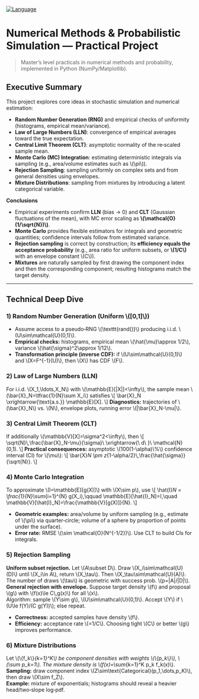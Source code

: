 [![Language](https://img.shields.io/badge/Language-Python-blue.svg)](https://www.python.org/)

# Numerical Methods & Probabilistic Simulation — Practical Project

> Master’s level practicals in numerical methods and probability, implemented in Python (NumPy/Matplotlib).

## Executive Summary

This project explores core ideas in stochastic simulation and numerical estimation:

- **Random Number Generation (RNG)** and empirical checks of uniformity (histograms, empirical mean/variance).
- **Law of Large Numbers (LLN)**: convergence of empirical averages toward the true expectation.
- **Central Limit Theorem (CLT)**: asymptotic normality of the re‑scaled sample mean.
- **Monte Carlo (MC) Integration**: estimating deterministic integrals via sampling (e.g., area/volume estimates such as \\(\\pi\\)).
- **Rejection Sampling**: sampling uniformly on complex sets and from general densities using envelopes.
- **Mixture Distributions**: sampling from mixtures by introducing a latent categorical variable.

**Conclusions**

- Empirical experiments confirm **LLN** (bias → 0) and **CLT** (Gaussian fluctuations of the mean), with MC error scaling as **\\(\\mathcal{O}(1/\\sqrt{N})\\)**.
- **Monte Carlo** provides flexible estimators for integrals and geometric quantities; confidence intervals follow from estimated variance.
- **Rejection sampling** is correct by construction; its **efficiency equals the acceptance probability** (e.g., area ratio for uniform subsets, or **\\(1/C\\)** with an envelope constant \\(C\\)).
- **Mixtures** are naturally sampled by first drawing the component index and then the corresponding component; resulting histograms match the target density.

---

## Technical Deep Dive

### 1) Random Number Generation (Uniform \\([0,1]\\))

- Assume access to a pseudo‑RNG \\(\\texttt{rand()}\\) producing i.i.d. \\(U\\sim\\mathcal{U}(0,1)\\).
- **Empirical checks:** histograms, empirical mean \\(\\hat{\\mu}\\approx 1/2\\), variance \\(\\hat{\\sigma}^2\\approx 1/12\\).
- **Transformation principle (inverse CDF):** if \\(U\\sim\\mathcal{U}(0,1)\\) and \\(X=F^{-1}(U)\\), then \\(X\\) has CDF \\(F\\).

### 2) Law of Large Numbers (LLN)

For i.i.d. \\(X_1,\\ldots,X_N\\) with \\(\\mathbb{E}[|X|]<\\infty\\), the sample mean \\(\\bar{X}_N=\\tfrac{1}{N}\\sum X_i\\) satisfies
\\[
\\bar{X}_N \\xrightarrow{\\text{a.s.}} \\mathbb{E}[X].
\\]
**Diagnostics:** trajectories of \\(\\bar{X}_N\\) vs. \\(N\\), envelope plots, running error \\(|\\bar{X}_N-\\mu|\\).

### 3) Central Limit Theorem (CLT)

If additionally \\(\\mathbb{V}[X]=\\sigma^2<\\infty\\), then
\\[
\\sqrt{N}\\,\\frac{\\bar{X}_N-\\mu}{\\sigma}\\ \\xrightarrow{\\ d\\ }\\ \\mathcal{N}(0,1).
\\]
**Practical consequences:** asymptotic \\(100(1-\\alpha)\\%\\) confidence interval (CI) for \\(\\mu\\):
\\[
\\bar{X}_N \\pm z_{1-\\alpha/2}\\,\\frac{\\hat{\\sigma}}{\\sqrt{N}}.
\\]

### 4) Monte Carlo Integration

To approximate \\(I=\\mathbb{E}[g(X)]\\) with \\(X\\sim p\\), use
\\[
\\hat{I}_N = \\frac{1}{N}\\sum_{i=1}^{N} g(X_i),\\qquad \\mathbb{E}[\\hat{I}_N]=I,\\quad
\\mathbb{V}[\\hat{I}_N]=\\frac{\\mathbb{V}[g(X)]}{N}.
\\]
- **Geometric examples:** area/volume by uniform sampling (e.g., estimate of \\(\\pi\\) via quarter‑circle; volume of a sphere by proportion of points under the surface).
- **Error rate:** RMSE \\(\\sim \\mathcal{O}(N^{-1/2})\\). Use CLT to build CIs for integrals.

### 5) Rejection Sampling

**Uniform subset rejection.** Let \\(A\\subset D\\). Draw \\(X_i\\sim\\mathcal{U}(D)\\) until \\(X_i\\in A\\), return \\(X_\\tau\\).
Then \\(X_\\tau\\sim\\mathcal{U}(A)\\). The number of draws \\(\\tau\\) is geometric with success prob. \\(p=|A|/|D|\\).  
**General rejection with envelope.** Suppose target density \\(f\\) and proposal \\(g\\) with \\(f(x)\\le C\\,g(x)\\) for all \\(x\\).  
Algorithm: sample \\(Y\\sim g\\), \\(U\\sim\\mathcal{U}(0,1)\\). Accept \\(Y\\) if \\(U\\le f(Y)/(C g(Y))\\); else repeat.  
- **Correctness:** accepted samples have density \\(f\\).
- **Efficiency:** acceptance rate \\(=1/C\\). Choosing tight \\(C\\) or better \\(g\\) improves performance.

### 6) Mixture Distributions

Let \\(\\{f_k\\}_{k=1}^K\\) be component densities with weights \\(\\{p_k\\}\\), \\(\\sum p_k=1\\). The mixture density is
\\(f(x)=\\sum_{k=1}^K p_k f_k(x)\\).  
**Sampling:** draw component index \\(Z\\sim\\text{Categorical}(p_1,\\dots,p_K)\\), then draw \\(X\\sim f_Z\\).  
**Example:** mixture of exponentials; histograms should reveal a heavier head/two‑slope log‑pdf.

